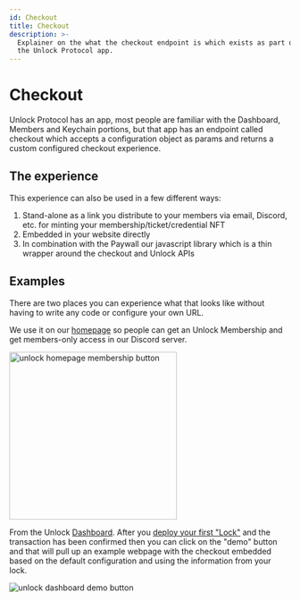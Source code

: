 ```yaml
---
id: Checkout
title: Checkout
description: >-
  Explainer on the what the checkout endpoint is which exists as part of
  the Unlock Protocol app.
---
```


# Checkout

Unlock Protocol has an app, most people are familiar with the Dashboard, Members
and Keychain portions, but that app has an endpoint called checkout which accepts
a configuration object as params and returns a custom configured checkout experience.

## The experience
This experience can also be used in a few different ways:
1. Stand-alone as a link you distribute to your members via email, Discord, etc.
   for minting your membership/ticket/credential NFT
1. Embedded in your website directly
1. In combination with the Paywall our javascript library which is a thin
    wrapper around the checkout and Unlock APIs

## Examples
There are two places you can experience what that looks like without
having to write any code or configure your own URL.

We use it on our [homepage](https://unlock-protocol.com/)
so people can get an Unlock Membership and get members-only access in our Discord
server.

<p>
  <img alt="unlock homepage membership button" width="300" src="/img/tools/checkout/unlock-homepage-member-button.png"/>
</p>

From the Unlock [Dashboard](https://app.unlock-protocol.com/dashboard).
After you [deploy your first "Lock"](../../basics/new-to-unlock/deploying-a-lock) and
the transaction has been confirmed then you can click on the "demo" button and
that will pull up an example webpage with the checkout embedded based on the default
configuration and using the information from your lock.

![unlock dashboard demo button](/img/tools/checkout/unlock-dashboard-demo-button.png)
